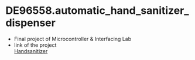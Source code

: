 # DE96558.automatic_hand_sanitizer_dispenser
* Final project of Microcontroller & Interfacing Lab
* link of the project  
[Handsanitizer](https://www.tinkercad.com/things/4wQZi0PDM5f)
